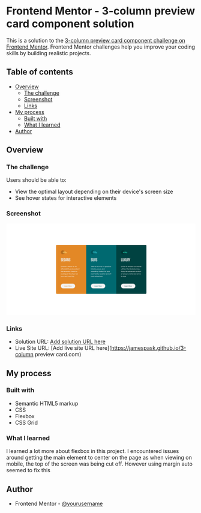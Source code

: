 # Frontend Mentor - 3-column preview card component solution

This is a solution to the [3-column preview card component challenge on Frontend Mentor](https://www.frontendmentor.io/challenges/3column-preview-card-component-pH92eAR2-). Frontend Mentor challenges help you improve your coding skills by building realistic projects.

## Table of contents

- [Overview](#overview)
  - [The challenge](#the-challenge)
  - [Screenshot](#screenshot)
  - [Links](#links)
- [My process](#my-process)
  - [Built with](#built-with)
  - [What I learned](#what-i-learned)
- [Author](#author)

## Overview

### The challenge

Users should be able to:

- View the optimal layout depending on their device's screen size
- See hover states for interactive elements

### Screenshot

![](./images/screenshot.png)

### Links

- Solution URL: [Add solution URL here](https://your-solution-url.com)
- Live Site URL: [Add live site URL here](https://jamespask.github.io/3-column preview card.com)

## My process

### Built with

- Semantic HTML5 markup
- CSS
- Flexbox
- CSS Grid

### What I learned

I learned a lot more about flexbox in this project. I encountered issues around getting the main element to center on the page as when viewing on mobile, the top of the screen was being cut off. However using margin auto seemed to fix this

## Author

- Frontend Mentor - [@yourusername](https://www.frontendmentor.io/profile/jamespask)
